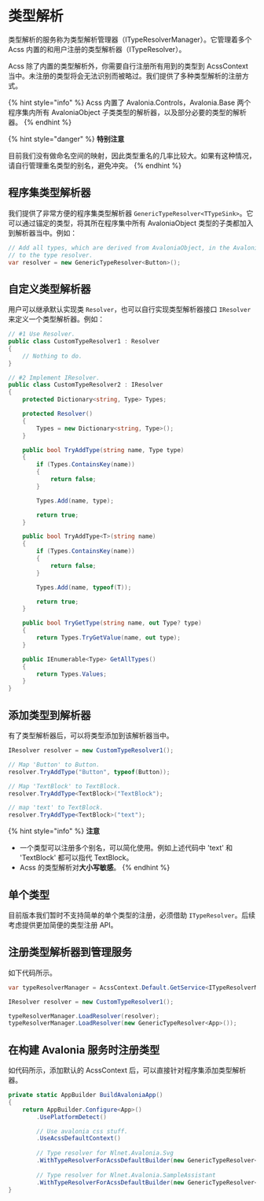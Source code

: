 # 类型解析

类型解析的服务称为类型解析管理器（ITypeResolverManager）。它管理着多个 Acss 内置的和用户注册的类型解析器（ITypeResolver）。

Acss 除了内置的类型解析外，你需要自行注册所有用到的类型到 AcssContext 当中。未注册的类型将会无法识别而被略过。我们提供了多种类型解析的注册方式。

{% hint style="info" %}
Acss 内置了 Avalonia.Controls，Avalonia.Base 两个程序集内所有 AvaloniaObject 子类类型的解析器，以及部分必要的类型的解析器。
{% endhint %}

{% hint style="danger" %}
**特别注意**

目前我们没有做命名空间的映射，因此类型重名的几率比较大。如果有这种情况，请自行管理重名类型的别名，避免冲突。
{% endhint %}

## 程序集类型解析器

我们提供了非常方便的程序集类型解析器 `GenericTypeResolver<TTypeSink>`。它可以通过锚定的类型，将其所在程序集中所有 AvaloniaObject 类型的子类都加入到解析器当中。例如：

```csharp
// Add all types, which are derived from AvaloniaObject, in the Avalonia.Controls.dll
// to the type resolver.
var resolver = new GenericTypeResolver<Button>();
```

## 自定义类型解析器

用户可以继承默认实现类 `Resolver`，也可以自行实现类型解析器接口 `IResolver` 来定义一个类型解析器。例如：

```csharp
// #1 Use Resolver.
public class CustomTypeResolver1 : Resolver
{
    // Nothing to do.
}

// #2 Implement IResolver.
public class CustomTypeResolver2 : IResolver
{
    protected Dictionary<string, Type> Types;

    protected Resolver()
    {
        Types = new Dictionary<string, Type>();
    }

    public bool TryAddType(string name, Type type)
    {
        if (Types.ContainsKey(name))
        {
            return false;
        }

        Types.Add(name, type);

        return true;
    }

    public bool TryAddType<T>(string name)
    {
        if (Types.ContainsKey(name))
        {
            return false;
        }

        Types.Add(name, typeof(T));

        return true;
    }

    public bool TryGetType(string name, out Type? type)
    {
        return Types.TryGetValue(name, out type);
    }

    public IEnumerable<Type> GetAllTypes()
    {
        return Types.Values;
    }
}
```

## 添加类型到解析器

有了类型解析器后，可以将类型添加到该解析器当中。

```csharp
IResolver resolver = new CustomTypeResolver1();

// Map 'Button' to Button.
resolver.TryAddType("Button", typeof(Button));

// Map 'TextBlock' to TextBlock.
resolver.TryAddType<TextBlock>("TextBlock");

// map 'text' to TextBlock.
resolver.TryAddType<TextBlock>("text");
```

{% hint style="info" %}
**注意**

* 一个类型可以注册多个别名，可以简化使用。例如上述代码中 'text' 和 'TextBlock' 都可以指代 TextBlock。
* Acss 的类型解析对**大小写敏感**。
{% endhint %}

## 单个类型

目前版本我们暂时不支持简单的单个类型的注册，必须借助 `ITypeResolver`。后续考虑提供更加简便的类型注册 API。

## 注册类型解析器到管理服务

如下代码所示。

```csharp
var typeResolverManager = AcssContext.Default.GetService<ITypeResolverManager>();

IResolver resolver = new CustomTypeResolver1();

typeResolverManager.LoadResolver(resolver);
typeResolverManager.LoadResolver(new GenericTypeResolver<App>());
```

## 在构建 Avalonia 服务时注册类型

如代码所示，添加默认的 AcssContext 后，可以直接针对程序集添加类型解析器。

```csharp
private static AppBuilder BuildAvaloniaApp()
{
    return AppBuilder.Configure<App>()
        .UsePlatformDetect()

        // Use avalonia css stuff.
        .UseAcssDefaultContext()
        
        // Type resolver for Nlnet.Avalonia.Svg
        .WithTypeResolverForAcssDefaultBuilder(new GenericTypeResolver<Icon>())
        
        // Type resolver for Nlnet.Avalonia.SampleAssistant
        .WithTypeResolverForAcssDefaultBuilder(new GenericTypeResolver<Case>());
}
```
